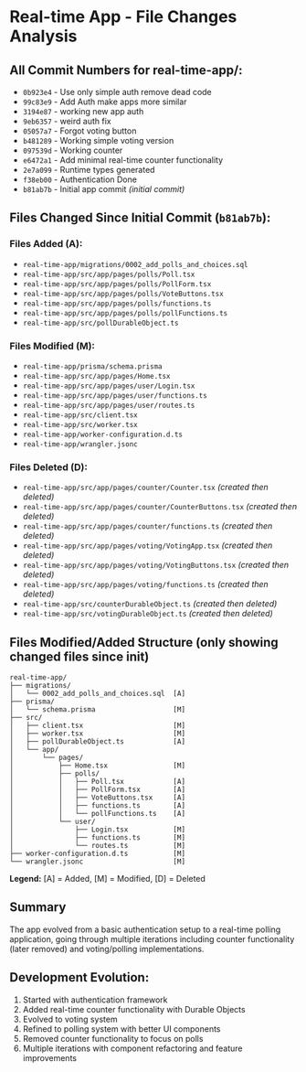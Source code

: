 # Real-time App - File Changes Analysis

## All Commit Numbers for real-time-app/:
- `0b923e4` - Use only simple auth remove dead code
- `99c83e9` - Add Auth make apps more similar
- `3194e87` - working new app auth
- `9eb6357` - weird auth fix
- `05057a7` - Forgot voting button
- `b481289` - Working simple voting version
- `097539d` - Working counter
- `e6472a1` - Add minimal real-time counter functionality
- `2e7a099` - Runtime types generated
- `f38eb00` - Authentication Done
- `b81ab7b` - Initial app commit *(initial commit)*

## Files Changed Since Initial Commit (`b81ab7b`):

### Files Added (A):
- `real-time-app/migrations/0002_add_polls_and_choices.sql`
- `real-time-app/src/app/pages/polls/Poll.tsx`
- `real-time-app/src/app/pages/polls/PollForm.tsx`
- `real-time-app/src/app/pages/polls/VoteButtons.tsx`
- `real-time-app/src/app/pages/polls/functions.ts`
- `real-time-app/src/app/pages/polls/pollFunctions.ts`
- `real-time-app/src/pollDurableObject.ts`

### Files Modified (M):
- `real-time-app/prisma/schema.prisma`
- `real-time-app/src/app/pages/Home.tsx`
- `real-time-app/src/app/pages/user/Login.tsx`
- `real-time-app/src/app/pages/user/functions.ts`
- `real-time-app/src/app/pages/user/routes.ts`
- `real-time-app/src/client.tsx`
- `real-time-app/src/worker.tsx`
- `real-time-app/worker-configuration.d.ts`
- `real-time-app/wrangler.jsonc`

### Files Deleted (D):
- `real-time-app/src/app/pages/counter/Counter.tsx` *(created then deleted)*
- `real-time-app/src/app/pages/counter/CounterButtons.tsx` *(created then deleted)*
- `real-time-app/src/app/pages/counter/functions.ts` *(created then deleted)*
- `real-time-app/src/app/pages/voting/VotingApp.tsx` *(created then deleted)*
- `real-time-app/src/app/pages/voting/VotingButtons.tsx` *(created then deleted)*
- `real-time-app/src/app/pages/voting/functions.ts` *(created then deleted)*
- `real-time-app/src/counterDurableObject.ts` *(created then deleted)*
- `real-time-app/src/votingDurableObject.ts` *(created then deleted)*

## Files Modified/Added Structure (only showing changed files since init)

```
real-time-app/
├── migrations/
│   └── 0002_add_polls_and_choices.sql  [A]
├── prisma/
│   └── schema.prisma                   [M]
├── src/
│   ├── client.tsx                      [M]
│   ├── worker.tsx                      [M]
│   ├── pollDurableObject.ts            [A]
│   └── app/
│       └── pages/
│           ├── Home.tsx                [M]
│           ├── polls/
│           │   ├── Poll.tsx            [A]
│           │   ├── PollForm.tsx        [A]
│           │   ├── VoteButtons.tsx     [A]
│           │   ├── functions.ts        [A]
│           │   └── pollFunctions.ts    [A]
│           └── user/
│               ├── Login.tsx           [M]
│               ├── functions.ts        [M]
│               └── routes.ts           [M]
├── worker-configuration.d.ts           [M]
└── wrangler.jsonc                      [M]
```

**Legend:** [A] = Added, [M] = Modified, [D] = Deleted

## Summary

The app evolved from a basic authentication setup to a real-time polling application, going through multiple iterations including counter functionality (later removed) and voting/polling implementations.

## Development Evolution:
1. Started with authentication framework
2. Added real-time counter functionality with Durable Objects
3. Evolved to voting system
4. Refined to polling system with better UI components
5. Removed counter functionality to focus on polls
6. Multiple iterations with component refactoring and feature improvements